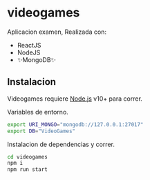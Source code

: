 # videogames

Aplicacion examen,
Realizada con:

- ReactJS
- NodeJS
- ✨MongoDB✨

## Instalacion 

Videogames requiere [Node.js](https://nodejs.org/) v10+ para correr.

Variables de entorno.

```sh
export URI_MONGO="mongodb://127.0.0.1:27017"
export DB="VideoGames"
```

Instalacion de dependencias y correr.

```sh
cd videogames
npm i
npm run start
```


